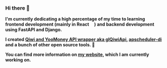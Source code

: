 ### Hi there 👋

**I'm currently dedicating a high percentage of my time to learning frontend development (mainly in React <img src="https://upload.wikimedia.org/wikipedia/commons/a/a7/React-icon.svg" width="13px" height="13px"/>) and backend development using FastAPI and Django.**

**I created [**Qiwi and YooMoney API wrapper aka glQiwiApi**](https://github.com/GLEF1X/glQiwiApi), [**apscheduler-di**](https://github.com/GLEF1X/apscheduler-di) and a bunch of other open source tools. 🚀**

**You can find more information on [my website](https://glefix.dev), which I am currently working on.**

